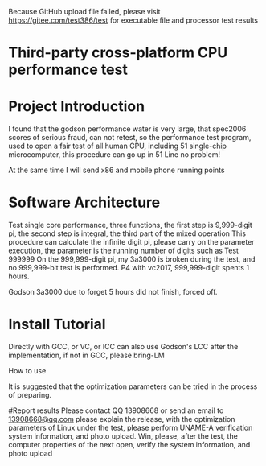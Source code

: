 Because GitHub upload file failed, please visit https://gitee.com/test386/test for executable file and processor test results
# Third-party cross-platform CPU performance test
# Project Introduction
I found that the godson performance water is very large, that spec2006 scores of serious fraud, can not retest, so the performance test program, used to open a fair test of all human CPU, including 51 single-chip microcomputer, this procedure can go up in 51 Line no problem!

At the same time I will send x86 and mobile phone running points
# Software Architecture
Test single core performance, three functions, the first step is 9,999-digit pi, the second step is integral, the third part of the mixed operation
This procedure can calculate the infinite digit pi, please carry on the parameter execution, the parameter is the running number of digits
such as Test 999999
On the 999,999-digit pi, my 3a3000 is broken during the test, and no 999,999-bit test is performed. P4 with vc2017, 999,999-digit spents 1 hours.

Godson 3a3000 due to forget 5 hours did not finish, forced off.

# Install Tutorial

Directly with GCC, or VC, or ICC can also use Godson's LCC after the implementation, if not in GCC, please bring-LM

How to use

It is suggested that the optimization parameters can be tried in the process of preparing.

#Report results
Please contact QQ 13908668 or send an email to 13908668@qq.com please explain the release, with the optimization parameters of Linux under the test, please perform UNAME-A verification system information, and photo upload. Win, please, after the test, the computer properties of the next open, verify the system information, and photo upload
